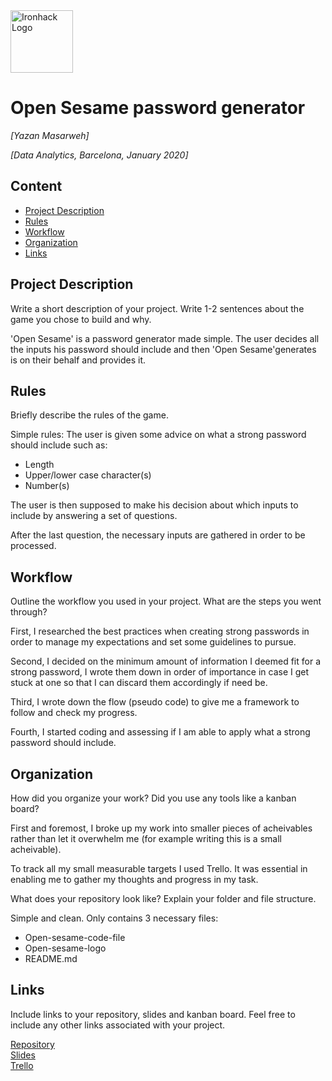 <img src="https://bit.ly/2VnXWr2" alt="Ironhack Logo" width="100"/>

# Open Sesame password generator
*[Yazan Masarweh]*

*[Data Analytics, Barcelona, January 2020]*

## Content
- [Project Description](#project-description)
- [Rules](#rules)
- [Workflow](#workflow)
- [Organization](#organization)
- [Links](#links)

## Project Description
Write a short description of your project. Write 1-2 sentences about the game you chose to build and why.

'Open Sesame' is a password generator made simple. The user decides all the inputs his password should include and then 'Open Sesame'generates is on their behalf and provides it. 

## Rules
Briefly describe the rules of the game.

Simple rules:
The user is given some advice on what a strong password should include such as:
- Length
- Upper/lower case character(s)
- Number(s)

The user is then supposed to make his decision about which inputs to include by answering a set of questions.

After the last question, the necessary inputs are gathered in order to be processed.

## Workflow
Outline the workflow you used in your project. What are the steps you went through?

First, I researched the best practices when creating strong passwords in order to manage my expectations and set some guidelines to pursue.

Second, I decided on the minimum amount of information I deemed fit for a strong password, I wrote them down in order of importance in case I get stuck at one so that I can discard them accordingly if need be.

Third, I wrote down the flow (pseudo code) to give me a framework to follow and check my progress.

Fourth, I started coding and assessing if I am able to apply what a strong password should include.


## Organization
How did you organize your work? Did you use any tools like a kanban board?

First and foremost, I broke up my work into smaller pieces of acheivables rather than let it overwhelm me (for example writing this is a small acheivable).

To track all my small measurable targets I used Trello. It was essential in  enabling me to gather my thoughts and progress in my task. 

What does your repository look like? Explain your folder and file structure.

Simple and clean. Only contains 3 necessary files:
- Open-sesame-code-file
- Open-sesame-logo
- README.md

## Links
Include links to your repository, slides and kanban board. Feel free to include any other links associated with your project.

[Repository](https://github.com/Yazfm/Project-Week-1-Strong-Password-Generator)  
[Slides](https://slides.com/)  
[Trello](https://trello.com/b/oN0vA88Y/project-1-strong-password-generator)  